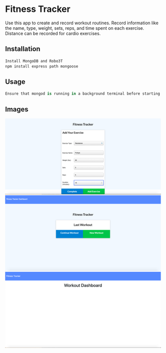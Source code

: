 # Fitness Tracker

Use this app to create and record workout routines. Record information like the name, type, weight, sets, reps, and time spent on each exercise. Distance can be recorded for cardio exercises. 

## Installation

```bash
Install MongoDB and Robo3T
npm install express path mongoose
```

## Usage

```python
Ensure that mongod is running in a background terminal before starting your server.
```

## Images
![Home page](./images/screenshot1.png)
![Add a Workout](./images/screenshot2.png)
![Workout Dashboard page](./images/screenshot3.png)

